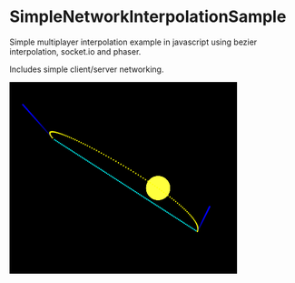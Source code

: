 # SimpleNetworkInterpolationSample
Simple multiplayer interpolation example in javascript using bezier interpolation, socket.io and phaser.

Includes simple client/server networking.

![Screenshot](/img/screencap.png?raw=true "Screenshot")
